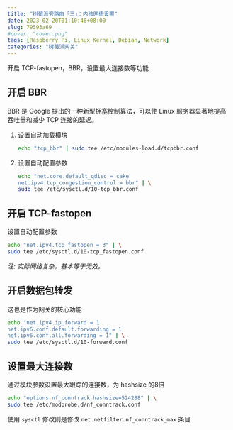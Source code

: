 ```yaml
---
title: "树莓派旁路由「三」：内核网络设置"
date: 2023-02-20T01:10:46+08:00
slug: 79593a69
#cover: "cover.png"
tags: [Raspberry Pi, Linux Kernel, Debian, Network]
categories: "树莓派网关"
---
```


开启 TCP-fastopen，BBR，设置最大连接数等功能

<!--more-->

## 开启 BBR

BBR 是 Google 提出的一种新型拥塞控制算法，可以使 Linux 服务器显著地提高吞吐量和减少 TCP 连接的延迟。

1. 设置自动加载模块

    ```bash
    echo "tcp_bbr" | sudo tee /etc/modules-load.d/tcpbbr.conf
    ```

2. 设置自动配置参数

    ```bash
    echo "net.core.default_qdisc = cake
    net.ipv4.tcp_congestion_control = bbr" | \
    sudo tee /etc/sysctl.d/10-tcp_bbr.conf
    ```

## 开启 TCP-fastopen

设置自动配置参数

```bash
echo "net.ipv4.tcp_fastopen = 3" | \
sudo tee /etc/sysctl.d/10-tcp_fastopen.conf
```

*注: 实际网络复杂，基本等于无效。*

## 开启数据包转发

这也是作为网关的核心功能

```bash
echo "net.ipv4.ip_forward = 1
net.ipv6.conf.default.forwarding = 1
net.ipv6.conf.all.forwarding = 1" | \
sudo tee /etc/sysctl.d/10-forward.conf
```

## 设置最大连接数

通过模块参数设置最大跟踪的连接数，为 hashsize 的8倍

```bash
echo "options nf_conntrack hashsize=524288" | \
sudo tee /etc/modprobe.d/nf_conntrack.conf
```

使用 `sysctl` 修改则是修改 `net.netfilter.nf_conntrack_max` 条目
